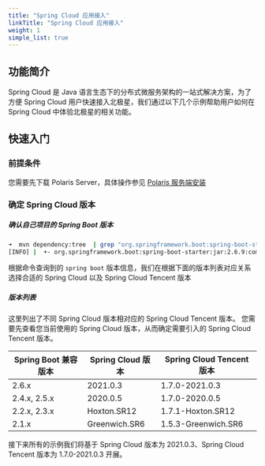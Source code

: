 ```yaml
---
title: "Spring Cloud 应用接入"
linkTitle: "Spring Cloud 应用接入"
weight: 1
simple_list: true
---
```


## 功能简介

Spring Cloud 是 Java 语言生态下的分布式微服务架构的一站式解决方案，为了方便 Spring Cloud 用户快速接入北极星，我们通过以下几个示例帮助用户如何在 Spring Cloud 中体验北极星的相关功能。

## 快速入门

### 前提条件

您需要先下载 Polaris Server，具体操作参见 [Polaris 服务端安装](../快速入门/安装服务端/%E5%AE%89%E8%A3%85%E5%8D%95%E6%9C%BA%E7%89%88.md)

### 确定 Spring Cloud 版本

##### 确认自己项目的 Spring Boot 版本

```bash
➜  mvn dependency:tree  | grep "org.springframework.boot:spring-boot-starter:jar"
[INFO] |  +- org.springframework.boot:spring-boot-starter:jar:2.6.9:compile
```

根据命令查询到的 `spring boot` 版本信息，我们在根据下面的版本列表对应关系选择合适的 Spring Cloud 以及 Spring Cloud Tencent 版本

##### 版本列表

这里列出了不同 Spring Cloud 版本相对应的 Spring Cloud Tencent 版本。
您需要先查看您当前使用的 Spring Cloud 版本，从而确定需要引入的 Spring Cloud Tencent 版本。


| Spring Boot 兼容版本 | Spring Cloud 版本 | Spring Cloud Tencent 版本 |
| -------------------- | ----------------- | ------------------------- |
| 2.6.x                | 2021.0.3          | 1.7.0-2021.0.3            |
| 2.4.x, 2.5.x         | 2020.0.5          | 1.7.0-2020.0.5            |
| 2.2.x, 2.3.x         | Hoxton.SR12       | 1.7.1-Hoxton.SR12         |
| 2.1.x                | Greenwich.SR6     | 1.5.3-Greenwich.SR6       |


接下来所有的示例我们将基于 Spring Cloud 版本为 2021.0.3、Spring Cloud Tencent 版本为 1.7.0-2021.0.3 开展。

